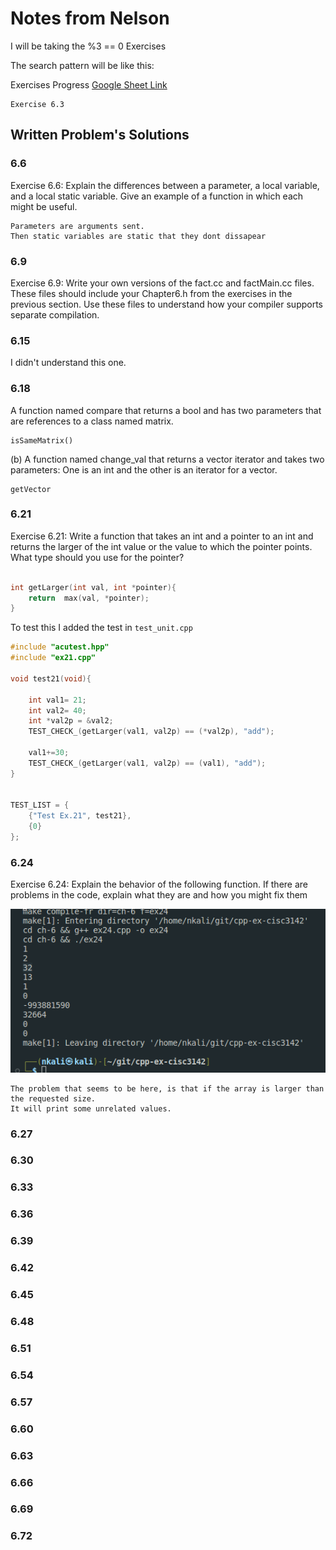 # Notes from Nelson 


I will be taking the %3 == 0 Exercises

The search pattern will be like this:

Exercises Progress
[Google Sheet Link](https://docs.google.com/spreadsheets/d/1Ou_V5HzMNuFlPko-Ez3fu4mXvaeNGNl7EntsGRMVD68/edit?usp=sharing)

```
Exercise 6.3
```


## Written Problem's Solutions


### 6.6

Exercise 6.6: Explain the differences between a parameter, a local variable, and a local
static variable. Give an example of a function in which each might be useful.

```
Parameters are arguments sent.
Then static variables are static that they dont dissapear

```

### 6.9

Exercise 6.9: Write your own versions of the fact.cc and factMain.cc files. These
files should include your Chapter6.h from the exercises in the previous section. Use
these files to understand how your compiler supports separate compilation.

### 6.15

I didn't understand this one.


### 6.18


A function named compare that returns a bool and has two parameters that
are references to a class named matrix.

```
isSameMatrix()
```

(b) A function named change_val that returns a vector<int> iterator and
takes two parameters: One is an int and the other is an iterator for a vector<int>.

```
getVector
```

### 6.21

Exercise 6.21: Write a function that takes an int and a pointer to an int and returns
the larger of the int value or the value to which the pointer points. What type should
you use for the pointer?

```cpp title="ex21.cpp"

int getLarger(int val, int *pointer){
    return  max(val, *pointer);
}

```


To test this I added the test in `test_unit.cpp`

```cpp
#include "acutest.hpp"
#include "ex21.cpp"

void test21(void){

    int val1= 21;
    int val2= 40;
    int *val2p = &val2;
    TEST_CHECK_(getLarger(val1, val2p) == (*val2p), "add");

    val1+=30;
    TEST_CHECK_(getLarger(val1, val2p) == (val1), "add");
}


TEST_LIST = {
    {"Test Ex.21", test21},
    {0}
};
```

### 6.24

Exercise 6.24: Explain the behavior of the following function. If there are problems in
the code, explain what they are and how you might fix them

![](./../img/2022-10-16-21-04-10.png)

```
The problem that seems to be here, is that if the array is larger than the requested size.
It will print some unrelated values. 
```

###	6.27




###	6.30



###	6.33
###	6.36
###	6.39
###	6.42
###	6.45
###	6.48
###	6.51
###	6.54
###	6.57
###	6.60
###	6.63
###	6.66
###	6.69
###	6.72
